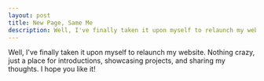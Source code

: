 ```yaml
---
layout: post
title: New Page, Same Me
description: Well, I've finally taken it upon myself to relaunch my website...
---
```


Well, I've finally taken it upon myself to relaunch my website. Nothing crazy,
just a place for introductions, showcasing projects, and sharing my thoughts.
I hope you like it!
